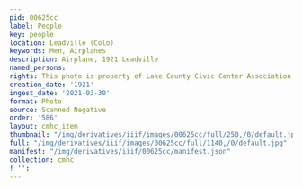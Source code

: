 ```yaml
---
pid: 00625cc
label: People
key: people
location: Leadville (Colo)
keywords: Men, Airplanes
description: Airplane, 1921 Leadville
named_persons: 
rights: This photo is property of Lake County Civic Center Association.
creation_date: '1921'
ingest_date: '2021-03-30'
format: Photo
source: Scanned Negative
order: '586'
layout: cmhc_item
thumbnail: "/img/derivatives/iiif/images/00625cc/full/250,/0/default.jpg"
full: "/img/derivatives/iiif/images/00625cc/full/1140,/0/default.jpg"
manifest: "/img/derivatives/iiif/00625cc/manifest.json"
collection: cmhc
! '': 
---
```

